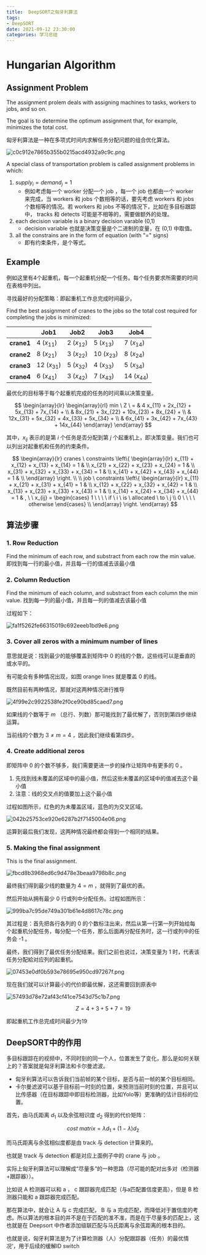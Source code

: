```yaml
---
title:  DeepSORT之匈牙利算法
tags: 
- DeepSORT
date: 2021-09-12 23:30:00
categories: 学习总结
---
```


# Hungarian Algorithm

## Assignment Problem

The assignment prolem deals with assigning machines to tasks, workers to jobs, and so on.

The goal is to determine the optimum assignment that, for example, minimizes the total cost.

匈牙利算法是一种在多项式时间内求解任务分配问题的组合优化算法。

![c0c912e7865b355b0215acd4932a9c9c.png](https://runcoderhang.github.io/thumbnails/ee712be689424d0ebc7d0ecf48c5a792.png)


A special class of transportation problem is called assignment problems in which:

1. ${supply}_i = {demand}_j = 1$ 
    - 例如考虑每一个 worker 分配一个 job ，每一个 job 也都由一个 worker 来完成，当 workers 和 jobs 个数相等的话，要先考虑 workers 和 jobs 个数相等的情况。若 workers 和 jobs 不等的情况下，比如在多目标跟踪中， tracks 和 detects 可能是不相等的，需要做额外的处理。
2. each decision variable is a binary decision varable (0,1)
    - decision variable 也就是决策变量是个二进制的变量，在 (0,1) 中取值。
3. all the constrains are in the form of equation (with "=" signs)
    - 即有约束条件，是个等式。


## Example

例如这里有4个起重机，每一个起重机分配一个任务。每个任务要求所需要的时间在表格中列出。

寻找最好的分配策略：即起重机工作总完成时间最少。

Find the best assignment of cranes to the jobs so the total cost required for completing the jobs is minimized:


|            |       Job1      |      Job2     |      Job3      |      Job4     |
|------------|-----------------|---------------|----------------|---------------|
| **crane1** | 4  ($x_{11}$)   | 2 ($x_{12}$)  | 5  ($x_{13}$)  | 7  ($x_{14}$) |
| **crane2** | 8   ($x_{21}$)  | 3 ($x_{22}$)  | 10  ($x_{23}$) | 8  ($x_{24}$) |
| **crane3** | 12   ($x_{31}$) | 5  ($x_{32}$) | 4  ($x_{33}$)  | 5  ($x_{34}$) |
| **crane4** | 6   ($x_{41}$)  | 3  ($x_{42}$) | 7  ($x_{43}$)  | 14 ($x_{44}$) |


最优化的目标等于每个起重机完成的任务的时间乘以决策变量。

$$
\begin{array}{lr}
    \begin{array}{rl}
    min \ Z \  = & 4 x_{11} + 2x_{12} + 5x_{13} + 7x_{14} + \\
    & 8x_{21} + 3x_{22} + 10x_{23} + 8x_{24} + \\
    & 12x_{31} + 5x_{32} + 4x_{33} + 5x_{34} + \\
    & 6x_{41} + 3x_{42} + 7x_{43} + 14x_{44} 
    \end{array}
\end{array}
$$

其中，$x_{ij}$ 表示的是第 $i$ 个任务是否分配到第 $j$ 个起重机上，即决策变量。我们也可以列出对起重机和任务的约束条件。


$$
\begin{array}{lr}
cranes \ constraints 
\left\{
    \begin{array}{lr}
    x_{11} + x_{12} + x_{13} + x_{14} = 1 & \\ 
    x_{21} + x_{22} + x_{23} + x_{24} = 1 & \\ 
    x_{31} + x_{32} + x_{33} + x_{34} = 1 & \\ 
    x_{41} + x_{42} + x_{43} + x_{44} = 1 & \\ 
    \end{array}
\right.
 \\ \\ 
job \ constraints
\left\{
    \begin{array}{lr}
    x_{11} + x_{21} + x_{31} + x_{41} = 1 & \\ 
    x_{12} + x_{22} + x_{32} + x_{42} = 1 & \\ 
    x_{13} + x_{23} + x_{33} + x_{43} = 1 & \\ 
    x_{14} + x_{24} + x_{34} + x_{44} = 1 & ,  \ \ x_{ij} = \begin{cases} 1 \ \ \ \ if \ i \ is \ allocated \ to \ j \\ 0 \ \ \ \ otherwise \end{cases} \\ 
    \end{array}
\right.
\end{array}
$$


## 算法步骤

### 1. Row Reduction

Find the minimum of each row, and substract from each row the min value. 即找到每一行的最小值，并且每一行的值减去该最小值

### 2. Column Reduction

Find the minimum of each column, and substract from each column the min value. 找到每一列的最小值，并且每一列的值减去该最小值

过程如下：

![fa1f5262fe66315019c692eeeb1bd9e6.png](https://runcoderhang.github.io/thumbnails/126aed235662486ba4d0d8b7b85e5919.png)


### 3. Cover all zeros with a minimum number of lines

意思就是说：找到最少的能够覆盖到矩阵中 $0$ 的线的个数，这些线可以是垂直的或水平的。

有可能会有多种情况出现，如图 orange lines 就是覆盖 $0$ 的线。

既然目前有两种情况，那就对这两种情况进行推导

![4f99e2c9922538fe2f0ce90bd85caed7.png](https://runcoderhang.github.io/thumbnails/59df3d2f3fef426a853590daaa6ad3d4.png)


如果线的个数等于 $m$ （总行、列数）那可能找到了最优解了，否则到第四步继续运算。

当前线的个数为 $3 \ne m = 4$ ，因此我们继续看第四步。


### 4. Create additional zeros

即矩阵中 $0$ 的个数不够多，我们需要更进一步的操作让矩阵中有更多的 $0$ 。

1. 先找到线未覆盖的区域中的最小值，然后这些未覆盖的区域中的值减去这个最小值
2. 注意：线的交叉点的值要加上这个最小值

过程如图所示，红色的为未覆盖区域，蓝色的为交叉区域。


![042b25753ce920e6287b2f7145004e06.png](https://runcoderhang.github.io/thumbnails/39db921bec8943b8841acd20207515c2.png)

运算到最后我们发现，这两种情况最终都会得到一个相同的结果。


### 5. Making the final assignment

This is the final assignment.

![fbcd8b3968ed6c9d478e3beaa9798b8c.png](https://runcoderhang.github.io/thumbnails/cf68858f34d143ac86cb6de62485b22a.png)

最终我们得到最少线的数量为 $4 = m$ ，就得到了最优的表。

然后开始从拥有最少 $0$ 行或列中分配任务。过程如图所示：

![999ba7c95de749a301b61e4d8617c78c.png](https://runcoderhang.github.io/thumbnails/b085a3d34a63499eb6d38b45c1561949.png)

其过程是：首先把各行各列的 $0$ 的个数标注出来，然后从第一行第一列开始给每个起重机分配任务，每分配一个任务，那么后面再分配任务时，这一行或列中的任务会 -1 。

最终，我们得到了最优任务分配结果。我们之前也说过，决策变量为 1 时，代表该任务分配給对应列的起重机。

![07453e0df0b593e78695e950cd97267f.png](https://runcoderhang.github.io/thumbnails/ec61dd9ef0b947b39bfaa8be93ffb3d0.png)


现在我们就可以计算最小的代价即最优解，这还需要回到原表中

![57493d78e72af43cf41ce7543d75c1b7.png](https://runcoderhang.github.io/thumbnails/31b8a915a9d4437ebcee8dc7e0197ea5.png)

$$
Z = 4 + 3 + 5 + 7 = 19
$$

即起重机工作总完成时间最少为19


## DeepSORT中的作用

多目标跟踪在的视频中，不同时刻的同一个人，位置发生了变化，那么是如何关联上的？答案就是匈牙利算法和卡尔曼滤波。

- 匈牙利算法可以告诉我们当前帧的某个目标，是否与前一帧的某个目标相同。
- 卡尔曼滤波可以基于目标前一时刻的位置，来预测当前时刻的位置，并且可以比传感器（在目标跟踪中即目标检测器，比如Yolo等）更准确的估计目标的位置。

首先，由马氏距离 $d_1$ 以及余弦相识度 $d_2$ 得到的代价矩阵：

$$
cost \ matrix = {\lambda} d_1 + (1 - {\lambda}) d_2
$$

而马氏距离与余弦相似度都是由 track 与 detection 计算来的。

也就是 track 与 detection 都是对应上面例子中的 crane 与 job 。

实际上匈牙利算法可以理解成“尽量多”的一种思路（尽可能的配对出多对（检测器+跟踪器））。

比如说 A 检测器可以和 a ， c 跟踪器完成匹配（与a匹配置信度更高），但是 B 检测器只能和 a 跟踪器完成匹配。

那在算法中，就会让 A 与 c 完成匹配， B 与 a 完成匹配，而降低对于置信度的考虑。所以算法的根本目的并不是在于匹配的准不准，而是在于尽量多的匹配上，这也就是在 Deepsort 中作者添加级联匹配与马氏距离与余弦距离的根本目的。

也就是说，匈牙利算法是为了计算检测器（人）分配跟踪器（任务）的最优情况‘，用于后续的缓解ID switch
